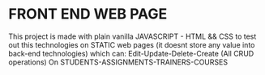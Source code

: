 # FRONT END WEB PAGE

This project is made with plain vanilla JAVASCRIPT - HTML && CSS to test out this technologies
on STATIC web pages (it doesnt store any value into back-end technologies) which can: Edit-Update-Delete-Create (All CRUD operations)
On STUDENTS-ASSIGNMENTS-TRAINERS-COURSES

